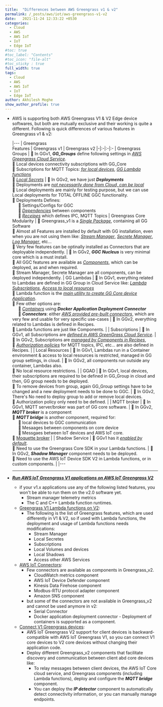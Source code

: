 ```yaml
---
title:  "Differences between AWS Greengrass v1 & v2"
permalink: /_posts/aws/iot/aws-greengrass-v1-v2
date:   2021-11-24 12:33:22 +0530
categories:
  - Cloud
  - AWS
  - AWS IoT
  - IoT
  - Edge IoT
#toc: true
#toc_label: "Contents"
#toc_icon: "file-alt"
#toc_sticky : true
full_width: true
tags:
  - Cloud
  - AWS
  - AWS IoT
  - IoT
  - Edge IoT
author: Akhilesh Moghe
show_author_profile: true
---
```


- AWS is supporting both AWS Greengrass V1 & V2 Edge device softwares, but both are mutually exclusive and their working is quite a different. Following is quick differences of various features in Greengrass v1 & v2:

    |---
    | Greengrass<br/> Features | Greengrass v1 | Greengrass v2
    |-|:-|:-|:-
    | Greengrass <br/> Groups | :small_orange_diamond: In GGv1, __*GG_Groups*__ define following settings in *<u>AWS Greengrass Cloud Service</u>*.<br/> :small_orange_diamond: Local devices connectivity subscriptions with GG_Core <br/> :small_orange_diamond: Subscriptions for MQTT Topics: *<u>for local devices</u>*, *<u>GG Lambda functions</u>* <br/> :small_orange_diamond: *<u>Local Secrets</u>* | :small_blue_diamond: In GGv2, we have just __*Deployments*__ <br/> :small_blue_diamond: Deployments are *<u>not necessarily done from Cloud, can be local</u>* <br/> :small_blue_diamond: Local deployments are mainly for testing purpose, but we can use Local deployments for TOTAL OFFLINE GGC functionality. <br/> :small_blue_diamond: Deployments Defines: <br/> &nbsp;&nbsp;&nbsp;&nbsp; :small_blue_diamond: Settings/Configs for GGC <br/> &nbsp;&nbsp;&nbsp;&nbsp; :small_blue_diamond: *<u>Dependencies</u>* between components <br/> &nbsp;&nbsp;&nbsp;&nbsp; :small_blue_diamond: *<u>Receipes</u>* which defines IPC, MQTT Topics
    | Greengrass Core Modularity | :small_orange_diamond: Greengrass_v1 is a *<u>Single Package</u>*, containing all GG Software <br/> :small_orange_diamond: Almost all Features are installed by default with GG installation, even when you are not using them like: *<u>Stream Manager</u>*, *<u>Secrete Manager</u>*, *<u>Log Manager</u>*, etc... <br/> :small_orange_diamond: Very few features can be optinally installed as Connectors that are deployable independently. | :small_blue_diamond: In GGv2, __*GGC Nucleus*__ is very minimal core which is a must install. <br/> :small_blue_diamond: All GGC features are available as *<u>Components</u>*, which can be deployed, as and when required. <br/> :small_blue_diamond: Stream Manager, Secrete Manager are all components, can be deployed independently.
    | GG Lambdas | :small_orange_diamond: In GGv1, everything related to Lambdas are defined in GG Group in Cloud Service like: *<u>Lambda Subscriptions</u>*, *<u>Access to local resources</u>* <br/> :small_orange_diamond: Lambda function is the *<u>main utility to create GG Core device Application</u>*. <br/> :small_orange_diamond: Few other options are: <br/> &nbsp;&nbsp;&nbsp;&nbsp; :small_orange_diamond: *<u>Containers</u>* using __*Docker Application Deployment Connector*__ <br/> &nbsp;&nbsp;&nbsp;&nbsp; :small_orange_diamond: __*Connectors*__: either *<u>AWS provided pre-built connectors</u>*, which are very few and usable for very specific use-cases | :small_blue_diamond: In GGv2, everything related to Lambdas is defined in Recipes. <br/> :small_blue_diamond: Lambda functions are just like Components. |
    | Subscriptions | :small_orange_diamond: In GGv1, all Subscriptions are *<u>defined in AWS GreenGrass Cloud Service</u>*. | :small_blue_diamond: In GGv2, Subscriptions are *<u>managed by Components in Recipes</u>*, <br/> :small_blue_diamond: *<u>Authorization policies</u>* for MQTT topics, IPC, etc... are also defined in Recipes. |
    | Local Resources | :small_orange_diamond: In GGv1, Lambdas run in a Container environment & access to local resources is restricted, managed in GG group settings, in cloud. | :small_blue_diamond: In GGv2, all components run outside any container, Lambdas also. <br/> :small_blue_diamond: No local resource restrictions. |
    | GGAD | :small_orange_diamond: In GGv1, local devices, their subscriptions are required to be defined in GG_Group in cloud and then, GG group needs to be deployed. <br/> :small_orange_diamond: To remove devices from group, again GG_Group settings have to be changed and a new deployment needs to be done to GGC. | :small_blue_diamond: In GGv2, There's No need to deploy group	to add or remove local devices. <br/> :small_blue_diamond: Authorization policy only need to be defined. |
    | MQTT broker | :small_orange_diamond: In GGv1, MQTT server/broker was part of GG core software. | :small_blue_diamond: In GGv2, __*MQTT broker*__ is a component <br/> :small_blue_diamond: __*MQTT bridge*__ is another component, required for: <br/> &nbsp;&nbsp;&nbsp;&nbsp; :small_blue_diamond: local devices to GGC communication <br/> &nbsp;&nbsp;&nbsp;&nbsp; :small_blue_diamond: Mesaages between components on core device <br/> &nbsp;&nbsp;&nbsp;&nbsp; :small_blue_diamond: Messgaes between IoT devices and AWS IoT core. <br/> :small_blue_diamond: [Moquette broker](https://moquette-io.github.io/moquette/) |
    | Shadow Service | :small_orange_diamond: GGv1 has it *<u>enabled by default</u>*. <br/> :small_orange_diamond: Need to use the Greengrass Core SDK in your Lambda functions. | :small_blue_diamond: In GGv2, __*Shadow Manager*__ component needs to be deployed. <br/> :small_blue_diamond: Need to use the AWS IoT Device SDK V2 in Lambda functions, or in custom components. |
    |---

  ---

- [__*<u>Run AWS IoT Greengrass V1 applications on AWS IoT Greengrass V2</u>*__](https://docs.aws.amazon.com/greengrass/v2/developerguide/move-from-v1.html#run-v1-applications)
  - if your v1.x applications use any of the following listed features, you won't be able to run them on the v2.0 software yet.
    - Stream manager telemetry metrics
    - The C and C++ Lambda function runtimes.
  - <u>Greengrass V1 Lambda functions on V2</u>:
    - The following is the list of Greengrass features, which are used differently in V1 & V2, so if used with Lambda functions, the deployment and usage of Lambda functions needs modifications:
      - Stream Manager
      - Local Secretes
      - Subscriptions
      - Local Volumes and devices
      - Local Shadows
      - Access other AWS Services
  - <u>AWS IoT Connectors</u>:
    - Few connectors are available as components in Greengrass_v2.
      - CloudWatch metrics component
      - AWS IoT Device Defender component
      - Kinesis Data Firehose component
      - Modbus-RTU protocol adapter component
      - Amazon SNS component
    - but some of the connectors are not available in Greengrass_v2 and cannot be used anymore in v2:
      - Serial Connector
      - Docker application deployment connector - Deployment of containers is supported as a component.
  - <u>Connect V1 Greengrass devices</u>:
    - AWS IoT Greengrass V2 support for client devices is backward-compatible with AWS IoT Greengrass V1, so you can connect V1 core devices to V2 core devices without changing their application code.
    - Deploy different Greengrass_v2 components that facilitate discovery and communication between client abd core devices like:
      - To relay messages between client devices, the AWS IoT Core cloud service, and Greengrass components (including Lambda functions), deploy and configure the __*MQTT bridge*__ component.
      - You can deploy the __*IP detector*__ component to automatically detect connectivity information, or you can manually manage endpoints.


